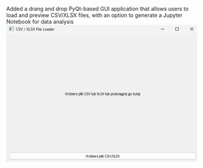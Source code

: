 Added a drang and drop PyQt-based GUI application that allows users to load and preview CSV/XLSX files, with an option to generate a Jupyter Notebook for data analysis
![Screenshot](image.png)
